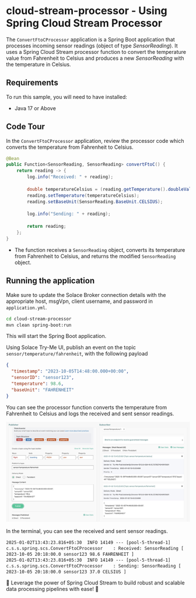 # cloud-stream-processor - Using Spring Cloud Stream Processor

The `ConvertFtoCProcessor` application is a Spring Boot application that processes incoming sensor readings (object of type *SensorReading*). It uses a Spring Cloud Stream processor function to convert the temperature value from Fahrenheit to Celsius and produces a new *SensorReading* with the temperature in Celsius.

## Requirements

To run this sample, you will need to have installed:

- Java 17 or Above

## Code Tour

In the `ConvertFtoCProcessor` application, review the processor code which converts the temperature from Fahrenheit to Celsius.

```java
@Bean
public Function<SensorReading, SensorReading> convertFtoC() {
    return reading -> {
        log.info("Received: " + reading);

        double temperatureCelsius = (reading.getTemperature().doubleValue() - 32) * 5 / 9;
        reading.setTemperature(temperatureCelsius);
        reading.setBaseUnit(SensorReading.BaseUnit.CELSIUS);

        log.info("Sending: " + reading);

        return reading;
    };
}
```

- The function receives a `SensorReading` object, converts its temperature from Fahrenheit to Celsius, and returns the modified `SensorReading` object.

## Running the application

Make sure to update the Solace Broker connection details with the appropriate host, msgVpn, client username, and password in `application.yml`.

```sh
cd cloud-stream-processor
mvn clean spring-boot:run
```
This will start the Spring Boot application.

Using Solace Try-Me UI, publish an event on the topic ```sensor/temperature/fahrenheit```, with the following payload
```json
{
  "timestamp": "2023-10-05T14:48:00.000+00:00",
  "sensorID": "sensor123",
  "temperature": 98.6,
  "baseUnit": "FAHRENHEIT"
}
```

You can see the processor function converts the temperature from Fahrenheit to Celsius and logs the received and sent sensor readings.

<p align="center"><img width="640" alt="auth" src="images/convert-ftoc.jpg"></p>

In the terminal, you can see the received and sent sensor readings.
```
2025-01-02T13:43:23.816+05:30  INFO 14149 --- [pool-5-thread-1] c.s.s.spring.scs.ConvertFtoCProcessor    : Received: SensorReading [ 2023-10-05 20:18:00.0 sensor123 98.6 FAHRENHEIT ]
2025-01-02T13:43:23.816+05:30  INFO 14149 --- [pool-5-thread-1] c.s.s.spring.scs.ConvertFtoCProcessor    : Sending: SensorReading [ 2023-10-05 20:18:00.0 sensor123 37.0 CELSIUS ]
```

🚀 Leverage the power of Spring Cloud Stream to build robust and scalable data processing pipelines with ease! 🚀